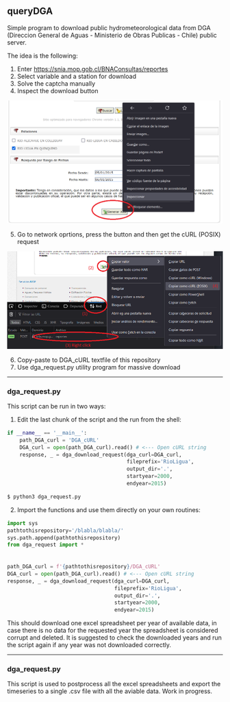 ## queryDGA

Simple program to download public hydrometeorological data from DGA (Direccion General de Aguas - Ministerio de Obras Publicas - Chile) public server.

The idea is the following:
1)  Enter https://snia.mop.gob.cl/BNAConsultas/reportes
2)  Select variable and a station for download
3)  Solve the captcha manually
4)  Inspect the download button

![alt text](https://github.com/lucasglasner/queryDGA/blob/main/static/DGA_download.png)

5)  Go to network oprtions, press the button and then get the cURL (POSIX) request

![alt text](https://github.com/lucasglasner/queryDGA/blob/main/static/DGA_cURL.png)

6)  Copy-paste to DGA_cURL textfile of this repository
7)  Use dga_request.py utility program for massive download

---

### dga_request.py

This script can be run in two ways: 
1) Edit the last chunk of the script and the run from the shell:
```python
if __name__ == '__main__':
    path_DGA_curl = 'DGA_cURL'
    DGA_curl = open(path_DGA_curl).read() # <--- Open cURL string
    response, _ = dga_download_request(dga_curl=DGA_curl,
                                       fileprefix='RioLigua',
                                       output_dir='.',      
                                       startyear=2000,
                                       endyear=2015)
```
```bash
$ python3 dga_request.py
```

2) Import the functions and use them directly on your own routines:
```python
import sys
pathtothisrepository='/blabla/blabla/'
sys.path.append(pathtothisrepository)
from dga_request import *


path_DGA_curl = f'{pathtothisrepository}/DGA_cURL'
DGA_curl = open(path_DGA_curl).read() # <--- Open cURL string
response, _ = dga_download_request(dga_curl=DGA_curl,
                                   fileprefix='RioLigua',
                                   output_dir='.',      
                                   startyear=2000,
                                   endyear=2015)
```

This should download one excel spreadsheet per year of available data, in case there is no data for the requested year the spreadsheet is considered corrupt and deleted. It is suggested to check the downloaded years and run the script again if any year was not downloaded correctly. 

---

### dga_request.py

This script is used to postprocess all the excel spreadsheets and export the 
timeseries to a single .csv file with all the aviable data.
Work in progress.
